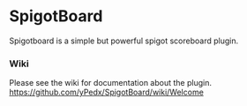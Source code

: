 # SpigotBoard
Spigotboard is a simple but powerful spigot scoreboard plugin.


### Wiki
Please see the wiki for documentation about the plugin.
https://github.com/yPedx/SpigotBoard/wiki/Welcome
